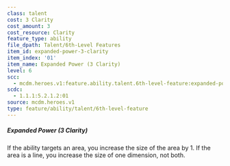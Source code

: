 ```yaml
---
class: talent
cost: 3 Clarity
cost_amount: 3
cost_resource: Clarity
feature_type: ability
file_dpath: Talent/6th-Level Features
item_id: expanded-power-3-clarity
item_index: '01'
item_name: Expanded Power (3 Clarity)
level: 6
scc:
  - mcdm.heroes.v1:feature.ability.talent.6th-level-feature:expanded-power-3-clarity
scdc:
  - 1.1.1:5.2.1.2:01
source: mcdm.heroes.v1
type: feature/ability/talent/6th-level-feature
---
```


##### Expanded Power (3 Clarity)

If the ability targets an area, you increase the size of the area by 1. If the area is a line, you increase the size of one dimension, not both.
